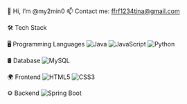👋 Hi, I’m @my2min0
📫 Contact me: [ffrf1234tina@gmail.com](mailto:ffrf1234tina@gmail.com)  

🛠 Tech Stack

🖥️ Programming Languages
![Java](https://img.shields.io/badge/Java-007396?style=flat&logo=java&logoColor=white&backgroundColor=pink)
![JavaScript](https://img.shields.io/badge/JavaScript-F7DF1E?style=flat&logo=javascript&logoColor=black)
![Python](https://img.shields.io/badge/Python-3776AB?style=flat&logo=python&logoColor=white)

🛢 Database
![MySQL](https://img.shields.io/badge/MySQL-005C84?style=flat&logo=mysql&logoColor=white)

🌍 Frontend
![HTML5](https://img.shields.io/badge/HTML5-E34F26?style=flat&logo=html5&logoColor=white)
![CSS3](https://img.shields.io/badge/CSS3-1572B6?style=flat&logo=css3&logoColor=white)

⚙️ Backend
![Spring Boot](https://img.shields.io/badge/Spring%20Boot-6DB33F?style=flat&logo=spring-boot&logoColor=white)

